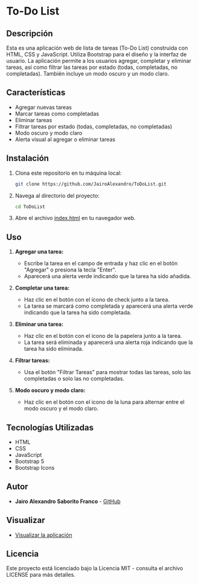 # To-Do List

## Descripción

Esta es una aplicación web de lista de tareas (To-Do List) construida con HTML, CSS y JavaScript. Utiliza Bootstrap para el diseño y la interfaz de usuario. La aplicación permite a los usuarios agregar, completar y eliminar tareas, así como filtrar las tareas por estado (todas, completadas, no completadas). También incluye un modo oscuro y un modo claro.

## Características

- Agregar nuevas tareas
- Marcar tareas como completadas
- Eliminar tareas
- Filtrar tareas por estado (todas, completadas, no completadas)
- Modo oscuro y modo claro
- Alerta visual al agregar o eliminar tareas

## Instalación

1. Clona este repositorio en tu máquina local:

    ```sh
    git clone https://github.com/JairoAlexandro/ToDoList.git
    ```

2. Navega al directorio del proyecto:

    ```sh
    cd ToDoList
    ```

3. Abre el archivo [index.html](http://_vscodecontentref_/1) en tu navegador web.

## Uso

1. **Agregar una tarea:**
   - Escribe la tarea en el campo de entrada y haz clic en el botón "Agregar" o presiona la tecla "Enter".
   - Aparecerá una alerta verde indicando que la tarea ha sido añadida.

2. **Completar una tarea:**
   - Haz clic en el botón con el icono de check junto a la tarea.
   - La tarea se marcará como completada y aparecerá una alerta verde indicando que la tarea ha sido completada.

3. **Eliminar una tarea:**
   - Haz clic en el botón con el icono de la papelera junto a la tarea.
   - La tarea será eliminada y aparecerá una alerta roja indicando que la tarea ha sido eliminada.

4. **Filtrar tareas:**
   - Usa el botón "Filtrar Tareas" para mostrar todas las tareas, solo las completadas o solo las no completadas.

5. **Modo oscuro y modo claro:**
   - Haz clic en el botón con el icono de la luna para alternar entre el modo oscuro y el modo claro.

## Tecnologías Utilizadas

- HTML
- CSS
- JavaScript
- Bootstrap 5
- Bootstrap Icons

## Autor

- **Jairo Alexandro Saborito Franco** - [GitHub](https://github.com/JairoAlexandro)


## Visualizar

- [Visualizar la aplicación](https://to-do-list-lake-rho.vercel.app)

## Licencia

Este proyecto está licenciado bajo la Licencia MIT - consulta el archivo LICENSE para más detalles.
